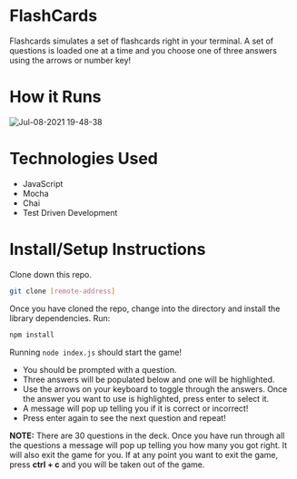 # FlashCards

Flashcards simulates a set of flashcards right in your terminal. A set of questions is loaded one at a time and you choose one of three answers using the arrows or number key! 

# How it Runs
![Jul-08-2021 19-48-38](https://user-images.githubusercontent.com/78389005/125011375-900b3f00-e025-11eb-87b0-fa41c3a57983.gif)


# Technologies Used

- JavaScript
- Mocha
- Chai
- Test Driven Development

# Install/Setup Instructions

Clone down this repo. 

```bash
git clone [remote-address]
```

Once you have cloned the repo, change into the directory and install the library dependencies. Run:

```bash
npm install
```

Running `node index.js` should start the game! 

 - You should be prompted with a question. 
 - Three answers will be populated below and one will be highlighted. 
 - Use the arrows on your keyboard to toggle through the answers. Once the answer you want to use is highlighted, press enter to select it.
 - A message will pop up telling you if it is correct or incorrect!
 - Press enter again to see the next question and repeat! 

**NOTE:** There are 30 questions in the deck. Once you have run through all the questions a message will pop up telling you how many you got right. It will also exit the game for you. If at any point you want to exit the game, press **ctrl + c** and you will be taken out of the game. 
